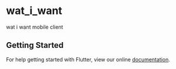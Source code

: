# wat_i_want

wat i want mobile client

## Getting Started

For help getting started with Flutter, view our online
[documentation](https://flutter.io/).
